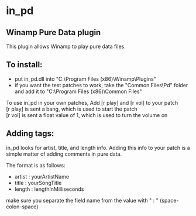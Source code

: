 in_pd
=====
Winamp Pure Data plugin
-----------------------
This plugin allows Winamp to play pure data files.

To install:
-----------
- put in_pd.dll into "C:\Program Files (x86)\Winamp\Plugins"
- if you want the test patches to work, take the "Common Files\Pd" folder and add it to "C:\Program Files (x86)\Common Files"

To use in_pd in your own patches, Add [r play] and [r vol] to your patch  
[r play] is sent a bang, which is used to start the patch  
[r vol]  is sent a float value of 1, which is used to turn the volume on

Adding tags:
----------------
in_pd looks for artist, title, and length info. Adding this info to your patch is a simple matter of adding comments in pure data.

The format is as follows:
- artist : yourArtistName
- title : yourSongTitle
- length : lengthInMilliseconds

make sure you separate the field name from the value with " : " (space-colon-space)